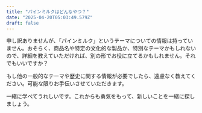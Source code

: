 ```yaml
---
title: "パインミルクはどんなやつ？"
date: "2025-04-20T05:03:49.579Z"
draft: false
---
```


申し訳ありませんが、「パインミルク」というテーマについての情報は持っていません。おそらく、商品名や特定の文化的な製品か、特別なテーマかもしれないので、詳細を教えていただければ、別の形でお役に立てるかもしれません。それでもいいですか？

もし他の一般的なテーマや歴史に関する情報が必要でしたら、遠慮なく教えてください。可能な限りお手伝いさせていただきます。

一緒に学べてうれしいです。これからも勇気をもって、新しいことを一緒に探しましょう。